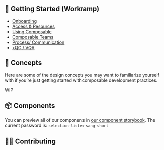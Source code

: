 ## 👋 Getting Started (Workramp)

* [Onboarding]()
* [Access & Resources](access-resources.md)
* [Using Composable]()
* [Composable Teams]()
* [Process/ Communication]()
* [xQC / VQA]()

## 🧭 Concepts

Here are some of the design concepts you may want to familiarize yourself with if you’re just getting started with composable development practices.

WIP

## 📦 Components

You can preview all of our components in [our component storybook](https://composable-ui.netlify.app/).
The current password is: `selection-listen-sang-short`

## 👩‍💻 Contributing